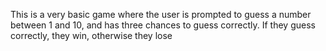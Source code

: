 This is a very basic game where the user is prompted to guess a number between 1 and 10, and has three chances to guess correctly. If they guess correctly, they win, otherwise they lose
